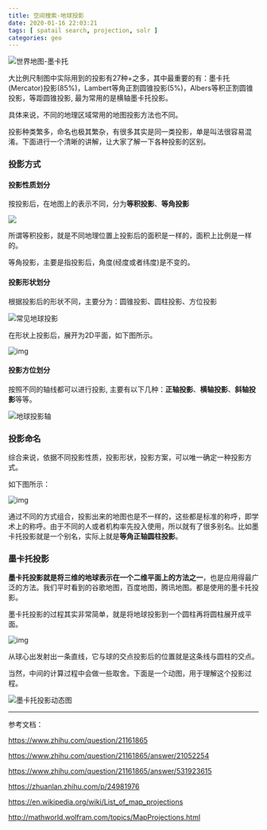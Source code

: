 ```yaml
---
title: 空间搜索-地球投影
date: 2020-01-16 22:03:21
tags: [ spatail search, projection, solr ]
categories: geo
---
```


![世界地图-墨卡托](/images/geo-projection/1920px-Mercator_projection_SW.jpg)

大比例尺制图中实际用到的投影有27种+之多，其中最重要的有：墨卡托(Mercator)投影(85%)，Lambert等角正割圆锥投影(5%)，Albers等积正割圆锥投影，等距圆锥投影, 最为常用的是横轴墨卡托投影。

具体来说，不同的地理区域常用的地图投影方法也不同。

投影种类繁多，命名也极其繁杂，有很多其实是同一类投影，单是叫法很容易混淆。下面进行一个清晰的讲解，让大家了解一下各种投影的区别。

### 投影方式

#### 投影性质划分

按投影后，在地图上的表示不同，分为**等积投影**、**等角投影**

![](/images/geo-projection/v2-43e383472900684ad1007545feb3b2e9_hd.png)

所谓等积投影，就是不同地理位置上投影后的面积是一样的，面积上比例是一样的。

等角投影，主要是指投影后，角度(经度或者纬度)是不变的。

<!--more-->

#### 投影形状划分

根据投影后的形状不同，主要分为：圆锥投影、圆柱投影、方位投影

![常见地球投影](/images/geo-projection/v2-e119d04c5e575be78dc43b558e37333f_hd.png)

在形状上投影后，展开为2D平面，如下图所示。

![img](/images/geo-projection/v2-ca03abf5291d596c7b91ca381ba95d38_hd.png)

#### 投影方位划分

按照不同的轴线都可以进行投影, 主要有以下几种：**正轴投影**、**横轴投影**、**斜轴投影**等等。

![地球投影轴](/images/geo-projection/v2-b924e67efbc78cd825ea92a6c15b1208_hd.png)

### 投影命名

综合来说，依据不同投影性质，投影形状，投影方案，可以唯一确定一种投影方式。

如下图所示：

![img](/images/geo-projection/v2-e01226a3db8034b5d06e165ec8635a42_hd.png)

通过不同的方式组合，投影出来的地图也是不一样的，这些都是标准的称呼，即学术上的称呼。由于不同的人或者机构率先投入使用，所以就有了很多别名。比如墨卡托投影就是一个别名，实际上就是**等角正轴圆柱投影**。

### 墨卡托投影

**墨卡托投影就是将三维的地球表示在一个二维平面上的方法之一**，也是应用得最广泛的方法。我们平时看到的谷歌地图，百度地图，腾讯地图。都是使用的墨卡托投影。

墨卡托投影的过程其实非常简单，就是将地球投影到一个圆柱再将圆柱展开成平面。

![img](/images/geo-projection/v2-9ecc4cb58b44586ae97b54d5a1e2ca48_hd.jpg)



从球心出发射出一条直线，它与球的交点投影后的位置就是这条线与圆柱的交点。

当然，中间的计算过程中会做一些取舍。下面是一个动图，用于理解这个投影过程。

![墨卡托投影动态图](/images/geo/墨卡托投影.gif)



---

参考文档：

https://www.zhihu.com/question/21161865

https://www.zhihu.com/question/21161865/answer/21052254

https://www.zhihu.com/question/21161865/answer/531923615

https://zhuanlan.zhihu.com/p/24981976

https://en.wikipedia.org/wiki/List_of_map_projections

http://mathworld.wolfram.com/topics/MapProjections.html